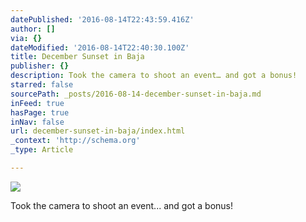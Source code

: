 ```yaml
---
datePublished: '2016-08-14T22:43:59.416Z'
author: []
via: {}
dateModified: '2016-08-14T22:40:30.100Z'
title: December Sunset in Baja
publisher: {}
description: Took the camera to shoot an event… and got a bonus!
starred: false
sourcePath: _posts/2016-08-14-december-sunset-in-baja.md
inFeed: true
hasPage: true
inNav: false
url: december-sunset-in-baja/index.html
_context: 'http://schema.org'
_type: Article

---
```

![](https://the-grid-user-content.s3-us-west-2.amazonaws.com/8642d5cc-00af-4a5a-a03a-695600e77ef9.jpg)

Took the camera to shoot an event... and got a bonus!
